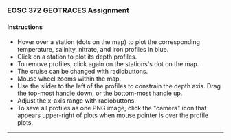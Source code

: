 ### EOSC 372 GEOTRACES Assignment
        
#### Instructions  

- Hover over a station (dots on the map) to plot the corresponding temperature, salinity, nitrate, and iron profiles in blue.
- Click on a station to plot its depth profiles.
- To remove profiles, click again on the stations's dot on the map.  
- The cruise can be changed with radiobuttons.
- Mouse wheel zooms within the map.  
- Use the slider to the left of the profiles to constrain the depth axis. Drag the top-most handle down, or the bottom-most handle up.
- Adjust the x-axis range with radiobuttons.      
- To save all profiles as one PNG image, click the "camera" icon that appears upper-right of plots when mouse pointer is over the profile plots.   

----------